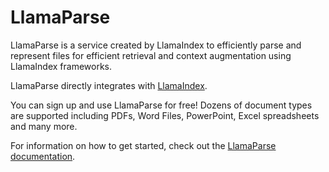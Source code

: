 # LlamaParse

LlamaParse is a service created by LlamaIndex to efficiently parse and represent files for efficient retrieval and context augmentation using LlamaIndex frameworks.

LlamaParse directly integrates with [LlamaIndex](https://github.com/run-llama/llama_index).

You can sign up and use LlamaParse for free! Dozens of document types are supported including PDFs, Word Files, PowerPoint, Excel spreadsheets and many more.

For information on how to get started, check out the [LlamaParse documentation](https://docs.cloud.llamaindex.ai/llamaparse/getting_started).
